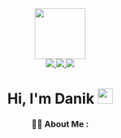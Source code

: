 <div id="header" align="center">
  <img src="https://media.giphy.com/media/v1.Y2lkPTc5MGI3NjExNWNnbDg1d3B2azRheXU5YzJ5YTlrc3lrYWZxeXU2c2xsY3JxZm96bSZlcD12MV9pbnRlcm5hbF9naWZfYnlfaWQmY3Q9cw/v0dGnTDFgEr68myH0C/giphy.gif" width="100"/>
<div id="badges"> 
  <a href="https://instagram.com/sunny.marshalo?igshid=OGQ5ZDc2ODk2ZA==">
  <img src="https://img.shields.io/badge/Instagram-red?logo=Instagram&logoColor=white&style=plastic"/>
</a>
  <a href="your-youtube-URL">
    <img src="https://img.shields.io/badge/Telegram-blue?style=plastic&logo=Telegram&logoColor=white"/>
  </a>
   <a href="your-youtube-URL">
    <img src="https://img.shields.io/badge/Gmail-white?style=plastic&logo=Gmail&logoColor=red"/>
  </a>
  
</div>

<img src="https://komarev.com/ghpvc/?username=DDanikD&style=plastic&color=red" alt=""/>
<h1>
  Hi, I'm Danik
  <img src="https://media.giphy.com/media/hvRJCLFzcasrR4ia7z/giphy.gif" width="30px"/>
</h1>

### :woman_technologist: About Me :




